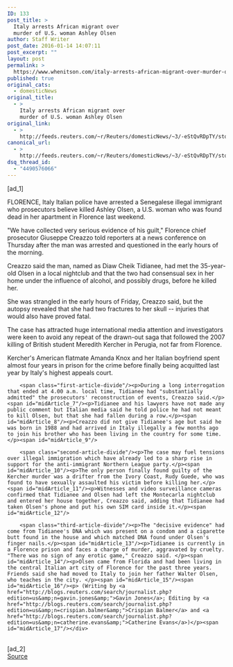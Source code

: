 ```yaml
---
ID: 133
post_title: >
  Italy arrests African migrant over
  murder of U.S. woman Ashley Olsen
author: Staff Writer
post_date: 2016-01-14 14:07:11
post_excerpt: ""
layout: post
permalink: >
  https://www.whenitson.com/italy-arrests-african-migrant-over-murder-of-u-s-woman-ashley-olsen/
published: true
original_cats:
  - domesticNews
original_title:
  - >
    Italy arrests African migrant over
    murder of U.S. woman Ashley Olsen
original_link:
  - >
    http://feeds.reuters.com/~r/Reuters/domesticNews/~3/-eStQvRDpTY/story01.htm
canonical_url:
  - >
    http://feeds.reuters.com/~r/Reuters/domesticNews/~3/-eStQvRDpTY/story01.htm
dsq_thread_id:
  - "4490576066"
---
```

 [ad_1]
<br><div id="articleText">
<span id="midArticle_start"/>

<span id="midArticle_0"/><span class="focusParagraph" readability="5"><p><span class="articleLocation">FLORENCE, Italy</span> Italian police have arrested a Senegalese illegal immigrant who prosecutors believe killed Ashley Olsen, a U.S. woman who was found dead in her apartment in Florence last weekend.</p></span><span id="midArticle_1"/><p>"We have collected very serious evidence of his guilt," Florence chief prosecutor Giuseppe Creazzo told reporters at a news conference on Thursday after the man was arrested and questioned in the early hours of the morning. </p><span id="midArticle_2"/><p>Creazzo said the man, named as Diaw Cheik Tidianee, had met the 35-year-old Olsen in a local nightclub and that the two had consensual sex in her home under the influence of alcohol, and possibly drugs, before he killed her.</p><span id="midArticle_3"/><p>She was strangled in the early hours of Friday, Creazzo said, but the autopsy revealed that she had two fractures to her skull -- injuries that would also have proved fatal.</p><span id="midArticle_4"/><p>The case has attracted huge international media attention and investigators were keen to avoid any repeat of the drawn-out saga that followed the 2007 killing of British student Meredith Kercher in Perugia, not far from Florence.</p><span id="midArticle_5"/><p>Kercher's American flatmate Amanda Knox and her Italian boyfriend spent almost four years in prison for the crime before finally being acquitted last year by Italy's highest appeals court.</p><span id="midArticle_6"/>
        
        <span class="first-article-divide"/><p>During a long interrogation that ended at 4.00 a.m. local time, Tidianee had "substantially admitted" the prosecutors' reconstruction of events, Creazzo said.</p><span id="midArticle_7"/><p>Tidianee and his lawyers have not made any public comment but Italian media said he told police he had not meant to kill Olsen, but that she had fallen during a row.</p><span id="midArticle_8"/><p>Creazzo did not give Tidianee's age but said he was born in 1988 and had arrived in Italy illegally a few months ago to join his brother who has been living in the country for some time.</p><span id="midArticle_9"/>
        
        <span class="second-article-divide"/><p>The case may fuel tensions over illegal immigration which have already led to a sharp rise in support for the anti-immigrant Northern League party.</p><span id="midArticle_10"/><p>The only person finally found guilty of the Kercher murder was a drifter from the Ivory Coast, Rudy Guede, who was found to have sexually assaulted his victim before killing her.</p><span id="midArticle_11"/><p>Witnesses and video surveillance cameras confirmed that Tidianee and Olsen had left the Montecarla nightclub and entered her house together, Creazzo said, adding that Tidianee had taken Olsen's phone and put his own SIM card inside it.</p><span id="midArticle_12"/>
        
        <span class="third-article-divide"/><p>The "decisive evidence" had come from Tidianee's DNA which was present on a condom and a cigarette butt found in the house and which matched DNA found under Olsen's finger nails.</p><span id="midArticle_13"/><p>Tidianee is currently in a Florence prison and faces a charge of murder, aggravated by cruelty. "There was no sign of any erotic game," Creazzo said. </p><span id="midArticle_14"/><p>Olsen came from Florida and had been living in the central Italian art city of Florence for the past three years. Friends said she had moved to Italy to join her father Walter Olsen, who teaches in the city. </p><span id="midArticle_15"/><span id="midArticle_16"/><p> (Writing by <a href="http://blogs.reuters.com/search/journalist.php?edition=us&amp;n=gavin.jones&amp;">Gavin Jones</a>; Editing by <a href="http://blogs.reuters.com/search/journalist.php?edition=us&amp;n=crispian.balmer&amp;">Crispian Balmer</a> and <a href="http://blogs.reuters.com/search/journalist.php?edition=us&amp;n=catherine.evans&amp;">Catherine Evans</a>)</p><span id="midArticle_17"/></div>
<br>[ad_2]
<br><a href="http://feeds.reuters.com/~r/Reuters/domesticNews/~3/-eStQvRDpTY/story01.htm">Source </a>